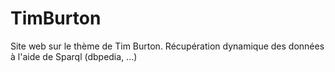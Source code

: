 # TimBurton
Site web sur le thème de Tim Burton.
Récupération dynamique des données à l'aide de Sparql (dbpedia, ...)
